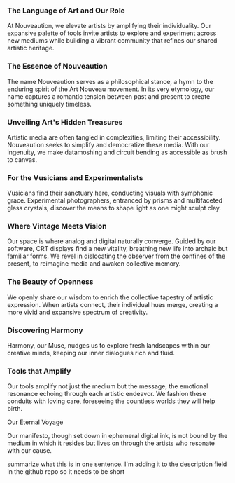 ### The Language of Art and Our Role

At Nouveaution, we elevate artists by amplifying their individuality. Our expansive palette of tools invite artists to explore and experiment across new mediums while building a vibrant community that refines our shared artistic heritage.


### The Essence of Nouveaution

The name Nouveaution serves as a philosophical stance, a hymn to the enduring spirit of the Art Nouveau movement. In its very etymology, our name captures a romantic tension between past and present to create something uniquely timeless.


### Unveiling Art's Hidden Treasures

Artistic media are often tangled in complexities, limiting their accessibility. Nouveaution seeks to simplify and democratize these media. With our ingenuity, we make datamoshing and circuit bending as accessible as brush to canvas.


### For the Vusicians and Experimentalists

Vusicians find their sanctuary here, conducting visuals with symphonic grace. Experimental photographers, entranced by prisms and multifaceted glass crystals, discover the means to shape light as one might sculpt clay.


### Where Vintage Meets Vision

Our space is where analog and digital naturally converge. Guided by our software, CRT displays find a new vitality, breathing new life into archaic but familiar forms. We revel in dislocating the observer from the confines of the present, to reimagine media and awaken collective memory.


### The Beauty of Openness

We openly share our wisdom to enrich the collective tapestry of artistic expression. When artists connect, their individual hues merge, creating a more vivid and expansive spectrum of creativity.


### Discovering Harmony

Harmony, our Muse, nudges us to explore fresh landscapes within our creative minds, keeping our inner dialogues rich and fluid.


### Tools that Amplify

Our tools amplify not just the medium but the message, the emotional resonance echoing through each artistic endeavor. We fashion these conduits with loving care, foreseeing the countless worlds they will help birth.


Our Eternal Voyage

Our manifesto, though set down in ephemeral digital ink, is not bound by the medium in which it resides but lives on through the artists who resonate with our cause.

summarize what this is in one sentence. I'm adding it to the description field in the github repo so it needs to be short
